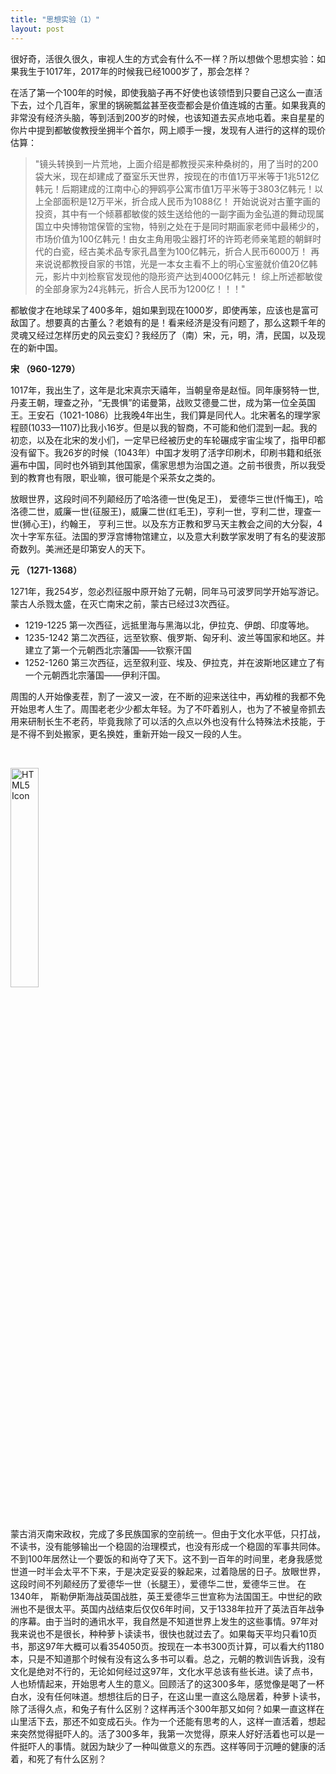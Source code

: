 ```yaml
---
title: "思想实验（1）"
layout: post
---
```


很好奇，活很久很久，审视人生的方式会有什么不一样？所以想做个思想实验：如果我生于1017年，2017年的时候我已经1000岁了，那会怎样？

在活了第一个100年的时候，即使我脑子再不好使也该领悟到只要自己这么一直活下去，过个几百年，家里的锅碗瓢盆甚至夜壶都会是价值连城的古董。如果我真的非常没有经济头脑，等到活到200岁的时候，也该知道去买点地屯着。来自星星的你片中提到都敏俊教授坐拥半个首尔，网上顺手一搜，发现有人进行的这样的现价估算：

> "镜头转换到一片荒地，上面介绍是都教授买来种桑树的，用了当时的200袋大米，现在却建成了蚕室乐天世界，按现在的市值1万平米等于1兆512亿韩元！后期建成的江南中心的狎鸥亭公寓市值1万平米等于3803亿韩元！以上全部面积是12万平米，折合成人民币为1088亿！ 开始说说对古董字画的投资，其中有一个倾慕都敏俊的妓生送给他的一副字画为金弘道的舞动现属国立中央博物馆保管的宝物，特别之处在于是同时期画家老师中最稀少的，市场价值为100亿韩元！由女主角用吸尘器打坏的许筠老师亲笔题的朝鲜时代的白瓷，经古美术品专家孔昌奎为100亿韩元，折合人民币6000万！ 再来说说都教授自家的书馆，光是一本女主看不上的明心宝鉴就价值20亿韩元，影片中刘检察官发现他的隐形资产达到4000亿韩元！ 综上所述都敏俊的全部身家为24兆韩元，折合人民币为1200亿！！！"

都敏俊才在地球呆了400多年，姐如果到现在1000岁，即使再笨，应该也是富可敌国了。想要真的古董么？老娘有的是！看来经济是没有问题了，那么这颗千年的灵魂又经过怎样历史的风云变幻？我经历了（南）宋，元，明，清，民国，以及现在的新中国。

**宋 （960-1279）**

1017年，我出生了，这年是北宋真宗天禧年，当朝皇帝是赵恒。同年康努特一世,丹麦王朝，理查之孙，“无畏惧”的诺曼第，战败艾德曼二世，成为第一位全英国王。王安石（1021-1086）比我晚4年出生，我们算是同代人。北宋著名的理学家程颐(1033—1107)比我小16岁。但是以我的智商，不可能和他们混到一起。我的初恋，以及在北宋的发小们，一定早已经被历史的车轮碾成宇宙尘埃了，指甲印都没有留下。我26岁的时候（1043年）中国才发明了活字印刷术，印刷书籍和纸张遍布中国，同时也外销到其他国家，儒家思想为治国之道。之前书很贵，所以我受到的教育也有限，职业嘛，很可能是个采茶女之类的。

放眼世界，这段时间不列颠经历了哈洛德一世(兔足王)， 爱德华三世(忏悔王)，哈洛德二世，威廉一世(征服王)，威廉二世(红毛王)，亨利一世，亨利二世，理查一世(狮心王)，约翰王， 亨利三世。以及东方正教和罗马天主教会之间的大分裂，4次十字军东征。法国的罗浮宫博物馆建立，以及意大利数学家发明了有名的斐波那奇数列。美洲还是印第安人的天下。

**元 （1271-1368）**

1271年，我254岁，忽必烈征服中原开始了元朝，同年马可波罗同学开始写游记。蒙古人杀戮太盛，在灭亡南宋之前，蒙古已经过3次西征。

- 1219-1225 第一次西征，远抵里海与黑海以北，伊拉克、伊朗、印度等地。
- 1235-1242 第二次西征，远至钦察、俄罗斯、匈牙利、波兰等国家和地区。并建立了第一个元朝西北宗藩国——钦察汗国
- 1252-1260 第三次西征，远至叙利亚、埃及、伊拉克，并在波斯地区建立了有一个元朝西北宗藩国——伊利汗国。

周围的人开始像麦茬，割了一波又一波，在不断的迎来送往中，再幼稚的我都不免开始思考人生了。周围老老少少都太年轻。为了不吓着别人，也为了不被皇帝抓去用来研制长生不老药，毕竟我除了可以活的久点以外也没有什么特殊法术技能，于是不得不到处搬家，更名换姓，重新开始一段又一段的人生。

<br>
<p><img src="http://linhui.org/images/gif/duoduanrensheng.gif" alt="HTML5 Icon" width="30%"></p>
<br>

蒙古消灭南宋政权，完成了多民族国家的空前统一。但由于文化水平低，只打战，不读书，没有能够输出一个稳固的治理模式，也没有形成一个稳固的军事共同体。不到100年居然让一个要饭的和尚夺了天下。这不到一百年的时间里，老身我感觉世道一时半会太平不下来，于是决定妥妥的躲起来，过着隐居的日子。放眼世界，这段时间不列颠经历了爱德华一世（长腿王），爱德华二世，爱德华三世。 在1340年， 斯勒伊斯海战英国战胜，英王爱德华三世宣称为法国国王。中世纪的欧洲也不是很太平。英国内战结束后仅仅6年时间，又于1338年拉开了英法百年战争的序幕。由于当时的通讯水平，我自然是不知道世界上发生的这些事情。97年对我来说也不是很长，种种萝卜读读书，很快也就过去了。如果每天平均只看10页书，那这97年大概可以看354050页。按现在一本书300页计算，可以看大约1180本，只是不知道那个时候有没有这么多书可以看。总之，元朝的教训告诉我，没有文化是绝对不行的，无论如何经过这97年，文化水平总该有些长进。读了点书，人也矫情起来，开始思考人生的意义。回顾活了的这300多年，感觉像是喝了一杯白水，没有任何味道。想想往后的日子，在这山里一直这么隐居着，种萝卜读书，除了活得久点，和兔子有什么区别？这样再活个300年那又如何？如果一直这样在山里活下去，那还不如变成石头。作为一个还能有思考的人，这样一直活着，想起来突然觉得挺吓人的。活了300多年，我第一次觉得，原来人好好活着也可以是一件挺吓人的事情。就因为缺少了一种叫做意义的东西。这样等同于沉睡的健康的活着，和死了有什么区别？